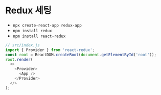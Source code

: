 # Redux 세팅

- `npx create-react-app redux-app`
- `npm install redux`
- `npm install react-redux`

```javascript
// src/index.js
import { Provider } from 'react-redux';
const root = ReactDOM.createRoot(document.getElementById('root'));
root.render(
  <>
    <Provider>
      <App />
    </Provider>
  </>
);
```
